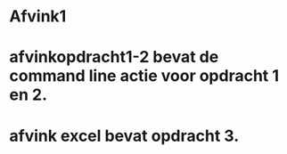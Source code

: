# Afvink1

# afvinkopdracht1-2 bevat de command line actie voor opdracht 1 en 2.

# afvink excel bevat opdracht 3.
